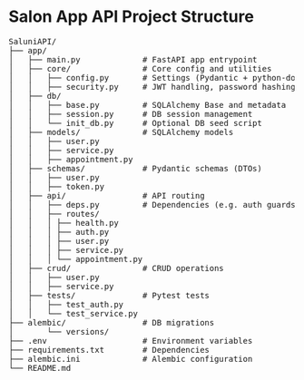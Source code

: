 # Salon App API Project Structure

<pre>
SaluniAPI/ 
├── app/ 
│   ├── main.py             # FastAPI app entrypoint 
│   ├── core/               # Core config and utilities 
│   │   ├── config.py       # Settings (Pydantic + python-dotenv) 
│   │   ├── security.py     # JWT handling, password hashing 
│   ├── db/ 
│   │   ├── base.py         # SQLAlchemy Base and metadata 
│   │   ├── session.py      # DB session management 
│   │   └── init_db.py      # Optional DB seed script 
│   ├── models/             # SQLAlchemy models 
│   │   ├── user.py 
│   │   ├── service.py 
│   │   ├── appointment.py 
│   ├── schemas/            # Pydantic schemas (DTOs) 
│   │   ├── user.py 
│   │   ├── token.py 
│   ├── api/                # API routing 
│   │   ├── deps.py         # Dependencies (e.g. auth guards) 
│   │   ├── routes/ 
│   │   │ ├── health.py
│   │   │ ├── auth.py 
│   │   │ ├── user.py 
│   │   │ ├── service.py 
│   │   │ └── appointment.py 
│   ├── crud/               # CRUD operations 
│   │   ├── user.py 
│   │   ├── service.py 
│   ├── tests/              # Pytest tests 
│   │   ├── test_auth.py 
│   │   └── test_service.py 
├── alembic/                # DB migrations 
│       └── versions/ 
├── .env                    # Environment variables 
├── requirements.txt        # Dependencies 
├── alembic.ini             # Alembic configuration 
└── README.md 
</pre>
